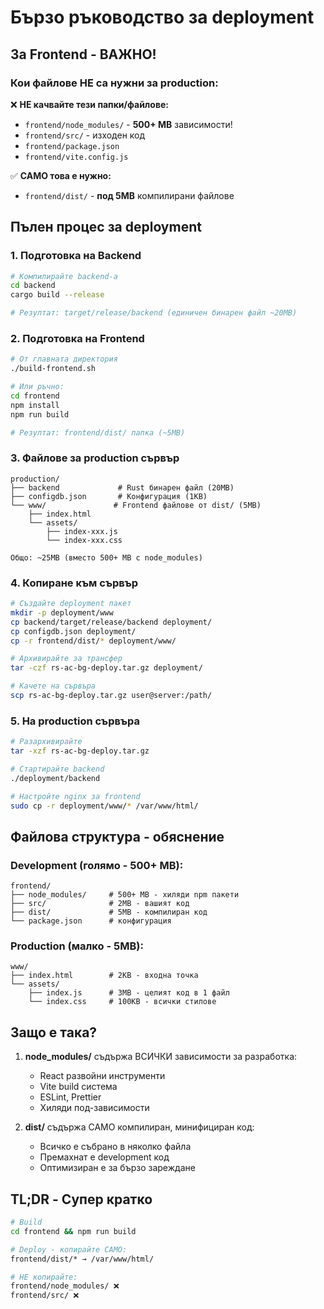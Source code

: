 # Бързо ръководство за deployment

## За Frontend - ВАЖНО! 

### Кои файлове НЕ са нужни за production:

❌ **НЕ качвайте тези папки/файлове:**
- `frontend/node_modules/` - **500+ MB** зависимости!
- `frontend/src/` - изходен код
- `frontend/package.json`
- `frontend/vite.config.js`

✅ **САМО това е нужно:**
- `frontend/dist/` - **под 5MB** компилирани файлове

## Пълен процес за deployment

### 1. Подготовка на Backend

```bash
# Компилирайте backend-а
cd backend
cargo build --release

# Резултат: target/release/backend (единичен бинарен файл ~20MB)
```

### 2. Подготовка на Frontend

```bash
# От главната директория
./build-frontend.sh

# Или ръчно:
cd frontend
npm install
npm run build

# Резултат: frontend/dist/ папка (~5MB)
```

### 3. Файлове за production сървър

```
production/
├── backend             # Rust бинарен файл (20MB)
├── configdb.json       # Конфигурация (1KB)
└── www/               # Frontend файлове от dist/ (5MB)
    ├── index.html
    └── assets/
        ├── index-xxx.js
        └── index-xxx.css

Общо: ~25MB (вместо 500+ MB с node_modules)
```

### 4. Копиране към сървър

```bash
# Създайте deployment пакет
mkdir -p deployment/www
cp backend/target/release/backend deployment/
cp configdb.json deployment/
cp -r frontend/dist/* deployment/www/

# Архивирайте за трансфер
tar -czf rs-ac-bg-deploy.tar.gz deployment/

# Качете на сървъра
scp rs-ac-bg-deploy.tar.gz user@server:/path/
```

### 5. На production сървъра

```bash
# Разархивирайте
tar -xzf rs-ac-bg-deploy.tar.gz

# Стартирайте backend
./deployment/backend

# Настройте nginx за frontend
sudo cp -r deployment/www/* /var/www/html/
```

## Файлова структура - обяснение

### Development (голямо - 500+ MB):
```
frontend/
├── node_modules/     # 500+ MB - хиляди npm пакети
├── src/              # 2MB - вашият код
├── dist/             # 5MB - компилиран код
└── package.json      # конфигурация
```

### Production (малко - 5MB):
```
www/
├── index.html        # 2KB - входна точка
└── assets/          
    ├── index.js      # 3MB - целият код в 1 файл
    └── index.css     # 100KB - всички стилове
```

## Защо е така?

1. **node_modules/** съдържа ВСИЧКИ зависимости за разработка:
   - React развойни инструменти
   - Vite build система
   - ESLint, Prettier
   - Хиляди под-зависимости

2. **dist/** съдържа САМО компилиран, минифициран код:
   - Всичко е събрано в няколко файла
   - Премахнат е development код
   - Оптимизиран е за бързо зареждане

## TL;DR - Супер кратко

```bash
# Build
cd frontend && npm run build

# Deploy - копирайте САМО:
frontend/dist/* → /var/www/html/

# НЕ копирайте:
frontend/node_modules/ ❌
frontend/src/ ❌
```